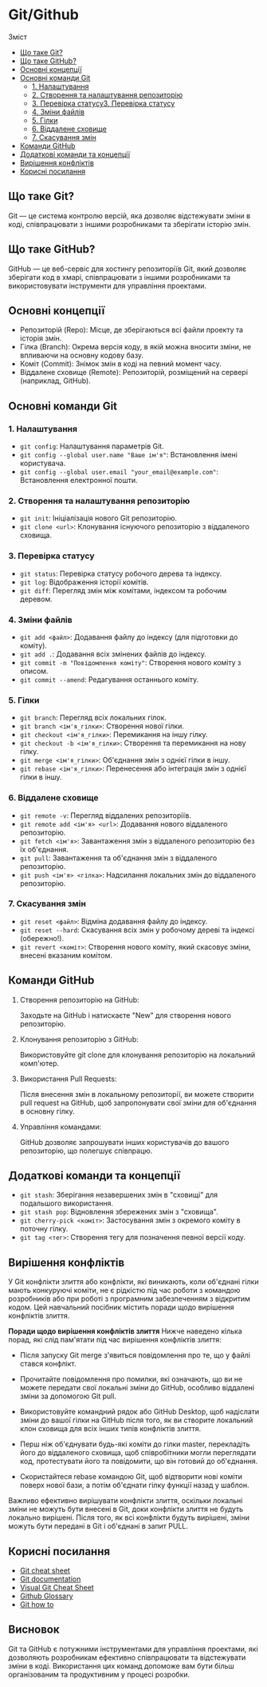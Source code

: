 # Git/Github

Зміст
- [Що таке Git?](https://github.com/acvetochka/useful/blob/main/Git.md#%D1%89%D0%BE-%D1%82%D0%B0%D0%BA%D0%B5-git)
- [Що таке GitHub?](https://github.com/acvetochka/useful/blob/main/Git.md#%D1%89%D0%BE-%D1%82%D0%B0%D0%BA%D0%B5-github)
- [Основні концепції](https://github.com/acvetochka/useful/blob/main/Git.md#%D0%BE%D1%81%D0%BD%D0%BE%D0%B2%D0%BD%D1%96-%D0%BA%D0%BE%D0%BD%D1%86%D0%B5%D0%BF%D1%86%D1%96%D1%97)
- [Основні команди Git](https://github.com/acvetochka/useful/blob/main/Git.md#%D0%BE%D1%81%D0%BD%D0%BE%D0%B2%D0%BD%D1%96-%D0%BA%D0%BE%D0%BC%D0%B0%D0%BD%D0%B4%D0%B8-git)
  - [1. Налаштування](https://github.com/acvetochka/useful/blob/main/Git.md#1-%D0%BD%D0%B0%D0%BB%D0%B0%D1%88%D1%82%D1%83%D0%B2%D0%B0%D0%BD%D0%BD%D1%8F)
  - [2. Створення та налаштування репозиторію](https://github.com/acvetochka/useful/blob/main/Git.md#2-%D1%81%D1%82%D0%B2%D0%BE%D1%80%D0%B5%D0%BD%D0%BD%D1%8F-%D1%82%D0%B0-%D0%BD%D0%B0%D0%BB%D0%B0%D1%88%D1%82%D1%83%D0%B2%D0%B0%D0%BD%D0%BD%D1%8F-%D1%80%D0%B5%D0%BF%D0%BE%D0%B7%D0%B8%D1%82%D0%BE%D1%80%D1%96%D1%8E)
  - [3. Перевірка статусу3. Перевірка статусу](https://github.com/acvetochka/useful/blob/main/Git.md#3-%D0%BF%D0%B5%D1%80%D0%B5%D0%B2%D1%96%D1%80%D0%BA%D0%B0-%D1%81%D1%82%D0%B0%D1%82%D1%83%D1%81%D1%83)
  - [4. Зміни файлів](https://github.com/acvetochka/useful/blob/main/Git.md#4-%D0%B7%D0%BC%D1%96%D0%BD%D0%B8-%D1%84%D0%B0%D0%B9%D0%BB%D1%96%D0%B2)
  - [5. Гілки](https://github.com/acvetochka/useful/blob/main/Git.md#5-%D0%B3%D1%96%D0%BB%D0%BA%D0%B8)
  - [6. Віддалене сховище](https://github.com/acvetochka/useful/blob/main/Git.md#6-%D0%B2%D1%96%D0%B4%D0%B4%D0%B0%D0%BB%D0%B5%D0%BD%D0%B5-%D1%81%D1%85%D0%BE%D0%B2%D0%B8%D1%89%D0%B5)
  - [7. Скасування змін](https://github.com/acvetochka/useful/blob/main/Git.md#7-%D1%81%D0%BA%D0%B0%D1%81%D1%83%D0%B2%D0%B0%D0%BD%D0%BD%D1%8F-%D0%B7%D0%BC%D1%96%D0%BD)
- [Команди GitHub](https://github.com/acvetochka/useful/blob/main/Git.md#%D0%BA%D0%BE%D0%BC%D0%B0%D0%BD%D0%B4%D0%B8-github)
- [Додаткові команди та концепції](https://github.com/acvetochka/useful/blob/main/Git.md#%D0%B4%D0%BE%D0%B4%D0%B0%D1%82%D0%BA%D0%BE%D0%B2%D1%96-%D0%BA%D0%BE%D0%BC%D0%B0%D0%BD%D0%B4%D0%B8-%D1%82%D0%B0-%D0%BA%D0%BE%D0%BD%D1%86%D0%B5%D0%BF%D1%86%D1%96%D1%97)
- [Вирішення конфліктів](https://github.com/acvetochka/useful/blob/main/Git.md#%D0%B2%D0%B8%D1%80%D1%96%D1%88%D0%B5%D0%BD%D0%BD%D1%8F-%D0%BA%D0%BE%D0%BD%D1%84%D0%BB%D1%96%D0%BA%D1%82%D1%96%D0%B2)
- [Корисні посилання](https://github.com/acvetochka/useful/blob/main/Git.md#%D0%BA%D0%BE%D1%80%D0%B8%D1%81%D0%BD%D1%96-%D0%BF%D0%BE%D1%81%D0%B8%D0%BB%D0%B0%D0%BD%D0%BD%D1%8F)


## Що таке Git?
Git — це система контролю версій, яка дозволяє відстежувати зміни в коді, співпрацювати з іншими розробниками та зберігати історію змін.

## Що таке GitHub?
GitHub — це веб-сервіс для хостингу репозиторіїв Git, який дозволяє зберігати код в хмарі, співпрацювати з іншими розробниками та використовувати інструменти для управління проектами.

## Основні концепції
- Репозиторій (Repo): Місце, де зберігаються всі файли проекту та історія змін.
- Гілка (Branch): Окрема версія коду, в якій можна вносити зміни, не впливаючи на основну кодову базу.
- Коміт (Commit): Знімок змін в коді на певний момент часу.
- Віддалене сховище (Remote): Репозиторій, розміщений на сервері (наприклад, GitHub).

## Основні команди Git
### 1. Налаштування
- `git config`: Налаштування параметрів Git.
- `git config --global user.name "Ваше ім'я"`: Встановлення імені користувача.
- `git config --global user.email "your_email@example.com"`: Встановлення електронної пошти.
### 2. Створення та налаштування репозиторію
- `git init`: Ініціалізація нового Git репозиторію.
- `git clone <url>`: Клонування існуючого репозиторію з віддаленого сховища.
### 3. Перевірка статусу
- `git status`: Перевірка статусу робочого дерева та індексу.
- `git log`: Відображення історії комітів.
- `git diff`: Перегляд змін між комітами, індексом та робочим деревом.
### 4. Зміни файлів
- `git add <файл>`: Додавання файлу до індексу (для підготовки до коміту).
- `git add .`: Додавання всіх змінених файлів до індексу.
- `git commit -m "Повідомлення коміту"`: Створення нового коміту з описом.
- `git commit --amend`: Редагування останнього коміту.
### 5. Гілки
- `git branch`: Перегляд всіх локальних гілок.
- `git branch <ім'я_гілки>`: Створення нової гілки.
- `git checkout <ім'я_гілки>`: Перемикання на іншу гілку.
- `git checkout -b <ім'я_гілки>`: Створення та перемикання на нову гілку.
- `git merge <ім'я_гілки>`: Об'єднання змін з однієї гілки в іншу.
- `git rebase <ім'я_гілки>`: Перенесення або інтеграція змін з однієї гілки в іншу.
### 6. Віддалене сховище
- `git remote -v`: Перегляд віддалених репозиторіїв.
- `git remote add <ім'я> <url>`: Додавання нового віддаленого репозиторію.
- `git fetch <ім'я>`: Завантаження змін з віддаленого репозиторію без їх об'єднання.
- `git pull`: Завантаження та об'єднання змін з віддаленого репозиторію.
- `git push <ім'я> <гілка>`: Надсилання локальних змін до віддаленого репозиторію.
### 7. Скасування змін
- `git reset <файл>`: Відміна додавання файлу до індексу.
- `git reset --hard`: Скасування всіх змін у робочому дереві та індексі (обережно!).
- `git revert <коміт>`: Створення нового коміту, який скасовує зміни, внесені вказаним комітом.


## Команди GitHub

1. Створення репозиторію на GitHub:

     Заходьте на GitHub і натискаєте "New" для створення нового репозиторію.

2. Клонування репозиторію з GitHub:

     Використовуйте git clone <url> для клонування репозиторію на локальний комп'ютер.

3. Використання Pull Requests:

     Після внесення змін в локальному репозиторії, ви можете створити pull request на GitHub, щоб запропонувати свої зміни для об'єднання в основну гілку.

4. Управління командами:

     GitHub дозволяє запрошувати інших користувачів до вашого репозиторію, що полегшує співпрацю.

## Додаткові команди та концепції
- `git stash`: Зберігання незавершених змін в "сховищі" для подальшого використання.
- `git stash pop`: Відновлення збережених змін з "сховища".
- `git cherry-pick <коміт>`: Застосування змін з окремого коміту в поточну гілку.
- `git tag <тег>`: Створення тегу для позначення певної версії коду.

## Вирішення конфліктів
У Git конфлікти злиття або конфлікти, які виникають, коли об'єднані гілки мають конкуруючі коміти, не є рідкістю під час роботи з командою розробників або при роботі з програмним забезпеченням з відкритим кодом. Цей навчальний посібник містить поради щодо вирішення конфліктів злиття. 

**Поради щодо вирішення конфліктів злиття**
Нижче наведено кілька порад, які слід пам'ятати під час вирішення конфліктів злиття: 

- Після запуску Git merge з'явиться повідомлення про те, що у файлі стався конфлікт.

- Прочитайте повідомлення про помилки, які означають, що ви не можете передати свої локальні зміни до GitHub, особливо віддалені зміни за допомогою Git pull. 

- Використовуйте командний рядок або GitHub Desktop, щоб надіслати зміни до вашої гілки на GitHub після того, як ви створите локальний клон сховища для всіх інших типів конфліктів злиття. 

- Перш ніж об'єднувати будь-які коміти до гілки master, перекладіть його до віддаленого сховища, щоб співробітники могли переглядати код, протестувати його та повідомити, що він готовий до об'єднання. 

- Скористайтеся rebase командою Git, щоб відтворити нові коміти поверх нової бази, а потім об'єднати гілку функції назад у шаблон.

Важливо ефективно вирішувати конфлікти злиття, оскільки локальні зміни не можуть бути внесені в Git, доки конфлікти злиття не будуть локально вирішені. Після того, як всі конфлікти будуть вирішені, зміни можуть бути передані в Git і об'єднані в запит PULL.

## Корисні посилання
- [Git cheat sheet](https://education.github.com/git-cheat-sheet-education.pdf)
- [Git documentation](https://git-scm.com/docs/)
- [Visual Git Cheat Sheet](https://ndpsoftware.com/git-cheatsheet.html#loc=index)
- [Github Glossary](https://docs.github.com/en/get-started/learning-about-github/github-glossary)
- [Git how to](https://githowto.com/uk)

  
## Висновок
Git та GitHub є потужними інструментами для управління проектами, які дозволяють розробникам ефективно співпрацювати та відстежувати зміни в коді. Використання цих команд допоможе вам бути більш організованим та продуктивним у процесі розробки.

